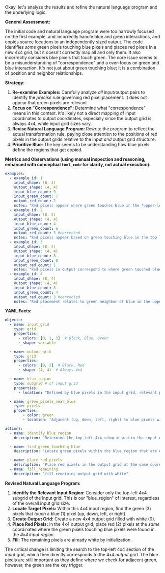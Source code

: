 Okay, let's analyze the results and refine the natural language program and the underlying logic.

**General Assessment:**

The initial code and natural language program were too narrowly focused on the first example, and incorrectly handle blue and green interactions, and copies source locations to an independently sized output. The code identifies *some* green pixels touching blue pixels and places red pixels in a new 4x4 grid, but it doesn't correctly map all and only them. It also incorrectly considers blue pixels that touch green. The core issue seems to be a misunderstanding of "correspondence" and a over-focus on green and blue interaction. It's not just about green touching blue; it is a combination of position and neighbor relationships.

**Strategy:**

1.  **Re-examine Examples:** Carefully analyze *all* input/output pairs to identify the *precise* rule governing red pixel placement. It does not appear that green pixels are relevant.
2.  **Focus on "Correspondence":** Determine what "correspondence" means in this context. It's likely not a direct mapping of input coordinates to output coordinates, especially since the output grid is always 4x4, while input grid sizes vary.
3.  **Revise Natural Language Program:** Rewrite the program to reflect the actual transformation rule, paying close attention to the positions of red pixels in the output grids relative to the input *and* output grid structure.
4. **Prioritize Blue**: The key seems to be understanding how blue pixels define the regions that get copied.

**Metrics and Observations (using manual inspection and reasoning, enhanced with conceptual `tool_code` for clarity, not actual execution):**


```yaml
examples:
  - example_id: 1
    input_shape: (8, 4)
    output_shape: (4, 4)
    input_blue_count: 9
    input_green_count: 7
    output_red_count: 2
    notes: "Red pixels appear where green touches blue in the *upper-left 4x4 subgrid* of the input."
  - example_id: 2
    input_shape: (8, 4)
    output_shape: (4, 4)
    input_blue_count: 4
    input_green_count: 6
    output_red_count: 3 #corrected
    notes: "Red pixels appear based on green touching blue in the top left 4x4."
  - example_id: 3
    input_shape: (8, 4)
    output_shape: (4, 4)
    input_blue_count: 8
    input_green_count: 8
    output_red_count: 1
    notes: "Red pixels in output correspond to where green touched blue, in the upper left 4x4"
  - example_id: 4
    input_shape: (8, 4)
    output_shape: (4, 4)
    input_blue_count: 8
    input_green_count: 4
    output_red_count: 3 #corrected
    notes: "Red placement relates to green neighbor of blue in the upper left 4x4."

```


**YAML Facts:**


```yaml
objects:
  - name: input_grid
    type: grid
    properties:
      - colors: [0, 1, 3]  # Black, Blue, Green
      - shape: variable

  - name: output_grid
    type: grid
    properties:
      - colors: [0, 2]  # Black, Red
      - shape: (4, 4)  # Always 4x4

  - name: blue_region
    type: subgrid # of input grid
    properties:
      - location: "Defined by blue pixels in the input grid, relevant portion is always the top-left 4x4 area."

  - name: green_pixels_near_blue
    type: pixels
    properties:
        - color: green
        - location: "Adjacent (up, down, left, right) to blue pixels within the blue_region."

actions:
  - name: identify_blue_region
    description: "Determine the top-left 4x4 subgrid within the input grid."

  - name: find_green_touching_blue
    description: "Locate green pixels within the blue_region that are directly adjacent to blue pixels."

  - name: place_red_pixels
    description: "Place red pixels in the output grid at the same coordinates as the 'green_pixels_near_blue' within the 4x4 blue_region."
  - name: fill_remaining
    description: "fill remaining output grid with white"

```


**Revised Natural Language Program:**

1.  **Identify the Relevant Input Region:** Consider only the top-left 4x4 subgrid of the input grid. This is our "blue\_region" of interest, regardless of the overall input grid size.
2.  **Locate Target Pixels:** Within this 4x4 input region, find the green (3) pixels that *touch* a blue (1) pixel (up, down, left, or right).
3.  **Create Output Grid:** Create a new 4x4 output grid filled with white (0).
4.  **Place Red Pixels:** In the 4x4 output grid, place red (2) pixels at the *same* coordinates where the green pixels touching blue pixels were found in the *4x4 input region*.
5. **Fill**: The remaining pixels are already white by initialization.

The critical change is limiting the search to the top-left 4x4 section of the *input* grid, which then directly corresponds to the 4x4 *output* grid. The blue pixels are still important as they define where we check for adjacent green, however, the green are the key trigger.
